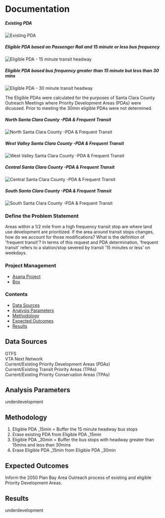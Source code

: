 # Documentation  

##### Existing PDA
![Existing PDA](https://mtcdrive.box.com/shared/static/mkt7fgz1kyfv1gaszrwmj295hkcbly0m.png)

##### Eligible PDA based on Passenger Rail and 15 minute or less bus frequency
![Eligible PDA - 15 minute transit headway](https://mtcdrive.box.com/shared/static/700dwh1o2pynva6puik3pevca9hggp3u.png)

##### Eligible PDA based bus frequency greater than 15 minute but less than 30 mins
![Eligible PDA - 30 minute transit headway](https://mtcdrive.box.com/shared/static/9mqjus62l3gnl4wb4pzqz2y8ktktidgr.png)

The Eligible PDAs were calculated for the purposes of Santa Clara County Outreach Meetings where Priority Development Areas (PDAs) were dicussed. Prior to meeting the 30min eligible PDAs were not determined.

##### North Santa Clara County -PDA & Frequent Transit
![North Santa Clara County -PDA & Frequent Transit](https://mtcdrive.box.com/shared/static/bffvmbii7yiju68tvur8hm0t7g73boj4.png)

##### West Valley Santa Clara County -PDA & Frequent Transit
![West Valley Santa Clara County -PDA & Frequent Transit](https://mtcdrive.box.com/shared/static/9dwrveh0k5yte0h0tktb54fmhktqm70i.png)

##### Central Santa Clara County -PDA & Frequent Transit
![Central Santa Clara County -PDA & Frequent Transit](https://mtcdrive.box.com/shared/static/z4fgtqs0at2b7as7qepsb3kw0rera205.png)

##### South Santa Clara County -PDA & Frequent Transit
![South Santa Clara County -PDA & Frequent Transit](https://mtcdrive.box.com/shared/static/jxtwkq9rsbwne3efdnt283xu4iiepjib.png)


### Define the Problem Statement  

Areas within a 1/2 mile from a high frequency transit stop are where land use development are prioritized. If the area around transit stops changes, how do we account for those modifications? What is the definition of 'frequent transit'? In terms of this request and PDA determination, 'frequent transit' refers to a station/stop severed by transit '15 minutes or less' on weekdays.

### Project Management 

- [Asana Project](https://app.asana.com/0/797943099119526/1127245730275646) 
- [Box](https://mtcdrive.box.com/s/uvbplf3z741q2qsoyw5q48wot0nz81oi)

### Contents 

- [Data Sources](#data-sources)
- [Analysis Parameters](#analysis-parameters)
- [Methodology](#methodology)
- [Expected Outcomes](#expected-outcomes)
- [Results](#results)

## Data Sources  
GTFS  
VTA Next Network  
Current/Existing Priority Development Areas (PDAs)  
Current/Existing Transit Priority  Areas (TPAs)  
Current/Existing Priority Conservation Areas (TPAs)  
    
## Analysis Parameters  
 underdevelopment 

## Methodology  
1. Eligible PDA _15min = Buffer the 15 minute headway bus stops
2. Erase existing PDA from Eligible PDA _15min
3. Eligible PDA _30min = Buffer the bus stops with headway greater than 15mins and less than 30mins
4. Erase Eligible PDA _15min from Eligible PDA _30min 

## Expected Outcomes  
Inform the 2050 Plan Bay Area Outreach process of existing and eligible Priority Development Areas.   

## Results  
underdevelopment 